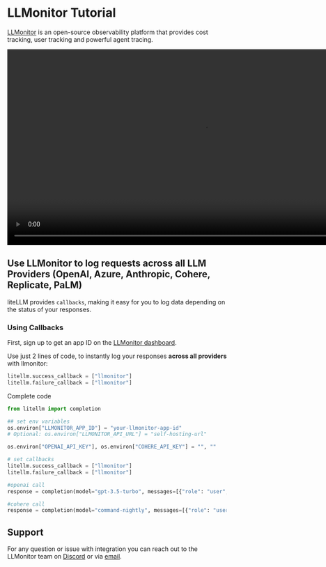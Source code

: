 # LLMonitor Tutorial

[LLMonitor](https://llmonitor.com/) is an open-source observability platform that provides cost tracking, user tracking and powerful agent tracing.

<video controls width='900' >
  <source src='https://llmonitor.com/videos/demo-annotated.mp4'/>
</video>

## Use LLMonitor to log requests across all LLM Providers (OpenAI, Azure, Anthropic, Cohere, Replicate, PaLM)

liteLLM provides `callbacks`, making it easy for you to log data depending on the status of your responses.

### Using Callbacks

First, sign up to get an app ID on the [LLMonitor dashboard](https://llmonitor.com).

Use just 2 lines of code, to instantly log your responses **across all providers** with llmonitor:

```python
litellm.success_callback = ["llmonitor"]
litellm.failure_callback = ["llmonitor"]
```

Complete code

```python
from litellm import completion

## set env variables
os.environ["LLMONITOR_APP_ID"] = "your-llmonitor-app-id"
# Optional: os.environ["LLMONITOR_API_URL"] = "self-hosting-url"

os.environ["OPENAI_API_KEY"], os.environ["COHERE_API_KEY"] = "", ""

# set callbacks
litellm.success_callback = ["llmonitor"]
litellm.failure_callback = ["llmonitor"]

#openai call
response = completion(model="gpt-3.5-turbo", messages=[{"role": "user", "content": "Hi 👋 - i'm openai"}])

#cohere call
response = completion(model="command-nightly", messages=[{"role": "user", "content": "Hi 👋 - i'm cohere"}])
```

## Support

For any question or issue with integration you can reach out to the LLMonitor team on [Discord](http://discord.com/invite/8PafSG58kK) or via [email](mailto:vince@llmonitor.com).
